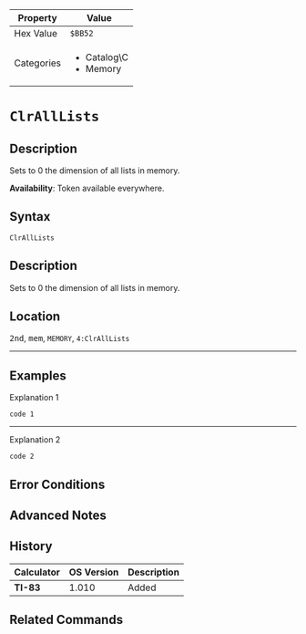 | Property      | Value |
|---------------|-------|
| Hex Value     | `$BB52`|
| Categories    | <ul><li>Catalog\C</li><li>Memory</li></ul> |

# `ClrAllLists`

## Description
Sets to 0 the dimension of all lists in memory.


<b>Availability</b>: Token available everywhere.

## Syntax
`ClrAllLists`

## Description
Sets to 0 the dimension of all lists in memory.

## Location
<kbd>2nd</kbd>, <kbd>mem</kbd>, `MEMORY`, `4:ClrAllLists`
<hr>

## Examples

Explanation 1
```ti-basic
code 1
```
---
Explanation 2
```ti-basic
code 2
```

## Error Conditions


## Advanced Notes


## History
| Calculator | OS Version | Description |
|------------|------------|-------------|
| <b>TI-83</b> | 1.010 | Added

## Related Commands

    